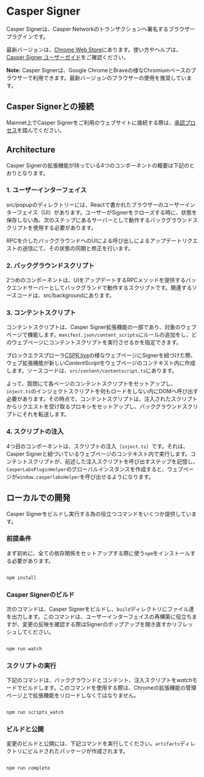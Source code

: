 # Casper Signer

Casper Signerは、Casper Networkのトランザクションへ署名するブラウザープラグインです。

最新バージョンは、[Chrome Web Store](https://chrome.google.com/webstore/detail/casperlabs-signer/djhndpllfiibmcdbnmaaahkhchcoijce)にあります。使い方やヘルプは、[Casper Signer ユーザーガイド](https://casper.blockchaintechlab.jp/casper-network/documentation/how-to/casper-signer%e3%83%a6%e3%83%bc%e3%82%b6%e3%83%bc%e3%82%ac%e3%82%a4%e3%83%89/)をご確認ください。

**Note:** Casper Signerは、Google ChromeとBraveの様なChromiumベースのブラウザーで利用できます。最新バージョンのブラウザーの使用を推奨しています。

## Casper Signerとの接続

Mainnet上でCasper Signerをご利用のウェブサイトに接続する際は、[承認プロセス](https://github.com/casper-ecosystem/signer/wiki/Casper-Signer-Whitelisting-Request-Guide)を踏んでください。

## Architecture 

Casper Signerの拡張機能が持っている4つのコンポーネントの概要は下記のとおりとなります。

### 1. ユーザーインターフェイス

src/popupのディレクトリーには、Reactで書かれたブラウザーのユーザーインターフェイス（UI）があります。ユーザーがSignerをクローズする時に、状態を保存しない為、次のステップにあるサーバーとして動作するバックグラウンドスクリプトを使用する必要があります。 

RPCを介したバックグラウンドへのUIによる呼び出しによるアップデートリクエストの送信にて、その状態の同期と修正を行います。

### 2. バックグラウンドスクリプト

2つめのコンポーネントは、UIをアップデートするRPCメソッドを提供するバックエンドサーバーとしてバックグランドで動作するスクリプトです。関連するソースコードは、src/backgroundにあります。

### 3. コンテントスクリプト

コンテントスクリプトは、Casper Signer拡張機能の一部であり、対象のウェブページで機能します。`manifest.json/content_scripts`にルールの追加をし、どのウェブページにコンテントスクリプトを実行させるかを指定できます。 

ブロックエクスプローラ[CSPR.live](https://cspr.live/)の様なウェブページにSignerを紐づけた際、ウェブ拡張機能が新しい*ContentScript*をウェブページのコンテキスト内に作成します。ソースコードは、`src/content/contentscript.ts`にあります。 

よって、質問にて各ページのコンテントスクリプトをセットアップし、`inject.ts`のインジェクトスクリプトを何もロードをしない内にDOMへ呼び出す必要があります。その時点で、コンテントスクリプトは、注入されたスクリプトからリクエストを受け取るプロキシをセットアップし、バックグラウンドスクリプトにそれを転送します。

### 4. スクリプトの注入

4つ目のコンポーネントは、スクリプトの注入（`inject.ts`）です。それは、Casper Signerと紐づいているウェブページのコンテキスト内で実行します。コンテントスクリプトが、前述した注入スクリプトを呼び出すステップを記憶し、`CasperLabsPluginHelper`のグローバルインスタンスを作成すると、ウェブページが`window.casperlabsHelper`を呼び出せるようになります。

## ローカルでの開発

Casper Signerをビルドし実行する為の役立つコマンドをいくつか提供しています。

### 前提条件

まず初めに、全ての依存関係をセットアップする際に使う`npm`をインストールする必要があります。

```bash

npm install

```

### Casper Signerのビルド

次のコマンドは、Casper Signerをビルドし、`build`ディレクトリにファイル達を出力します。このコマンドは、ユーザーインターフェイスの再構築に役立ちますが、変更の反映を確認する際はSignerのポップアップを開き直すかリフレッシュしてください。

```bash

npm run watch

```

### スクリプトの実行

下記のコマンドは、バックグラウンドとコンテント、注入スクリプトを*watch*モードでビルドします。このコマンドを使用する際は、Chromeの拡張機能の管理ページ上で拡張機能をリロードしなくてはなりません。

```bash

npm run scripts_watch

```

### ビルドと公開

変更のビルドと公開には、下記コマンドを実行してください。`artifacts`ディレクトリにビルドされたパッケージが作成されます。

```bash

npm run complete

```

